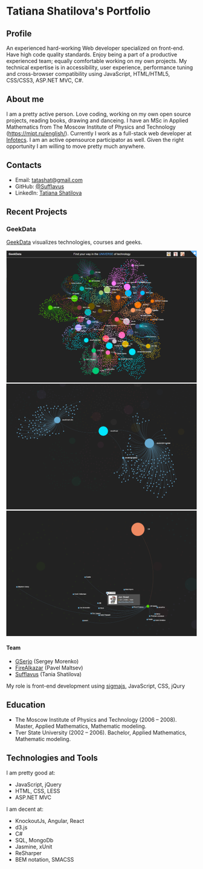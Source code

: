 # Tatiana Shatilova's Portfolio

## Profile

An experienced hard-working Web developer specialized on front-end. Have high code quality standards. Enjoy being a part of a productive experienced team; equally comfortable working on my own projects. My technical expertise is in accessibility, user experience, performance tuning and cross-browser compatibility using JavaScript, HTML/HTML5, CSS/CSS3, ASP.NET MVC, C#.

## About me

I am a pretty active person. Love coding, working on my own open source projects, reading books, drawing and danceing.
I have an MSc in Applied Mathematics from The Moscow Institute of Physics and Technology (https://mipt.ru/english/).
Currently I work as a full-stack web developer at [Infotecs](http://www.infotecs.us/). I am an active opensource participator as well.
Given the right opportunity I am willing to move pretty much anywhere.

## Contacts

* Email: [tatashat@gmail.com](mailto:tatashat@gmail.com)
* GitHub: [@Sufflavus](https://github.com/Sufflavus)
* LinkedIn: [Tatiana Shatilova](https://us.linkedin.com/pub/tatiana-shatilova/81/94/260)

## Recent Projects

### GeekData 
[GeekData](http://geekdata.io/) visualizes technologies, courses and geeks.

![01_GeekData_1](https://github.com/Sufflavus/Portfolio/blob/master/images/01_GeekData_1.png)
![02_GeekData_2](https://github.com/Sufflavus/Portfolio/blob/master/images/01_GeekData_2.png)
![03_GeekData_3](https://github.com/Sufflavus/Portfolio/blob/master/images/01_GeekData_3.png)

#### Team

 - [GSerjo](https://github.com/GSerjo) (Sergey Morenko)
 - [FireAlkazar](https://github.com/FireAlkazar) (Pavel Maltsev)
 - [Sufflavus](https://github.com/Sufflavus) (Tania Shatilova)

My role is front-end development using [sigmajs](http://sigmajs.org/), JavaScript, CSS, jQury

## Education 

* The Moscow Institute of Physics and Technology (2006 – 2008). Master, Applied Mathematics, Mathematic modeling.
* Tver State University (2002 – 2006). Bachelor, Applied Mathematics, Mathematic modeling.

## Technologies and Tools

I am pretty good at:

* JavaScript, jQuery
* HTML, CSS, LESS
* ASP.NET MVC

I am decent at:

* KnockoutJs, Angular, React
* d3.js
* C#
* SQL, MongoDb
* Jasmine, xUnit
* ReSharper
* BEM notation, SMACSS